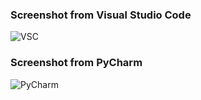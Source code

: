 ### Screenshot from Visual Studio Code
![VSC](https://disk.yandex.ru/i/r_32vLkvJBmFCA "VSC")

### Screenshot from PyCharm
![PyCharm](https://disk.yandex.ru/i/Ux3_PBeE0UVSJg "PyCharm")